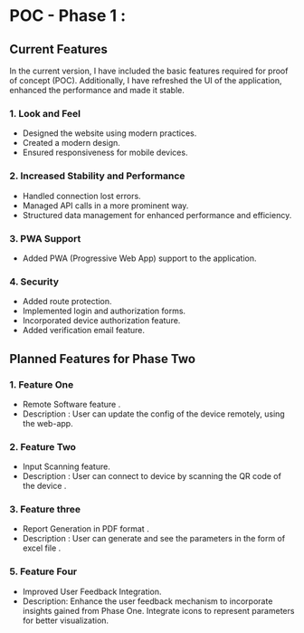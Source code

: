 # POC - Phase 1 :

## Current Features

In the current version, I have included the basic features required for proof of concept (POC). Additionally, I have refreshed the UI of the application, enhanced the performance and made it stable.

### 1. Look and Feel

- Designed the website using modern practices.
- Created a modern design.
- Ensured responsiveness for mobile devices.

### 2. Increased Stability and Performance

- Handled connection lost errors.
- Managed API calls in a more prominent way.
- Structured data management for enhanced performance and efficiency.

### 3. PWA Support

- Added PWA (Progressive Web App) support to the application.

### 4. Security

- Added route protection.
- Implemented login and authorization forms.
- Incorporated device authorization feature.
- Added verification email feature.

## Planned Features for Phase Two

### 1. Feature One

- Remote Software feature .
- Description : User can update the config of the device remotely, using the web-app.

### 2. Feature Two

- Input Scanning feature.
- Description : User can connect to device by scanning the QR code of the device .

### 3. Feature three

- Report Generation in PDF format .
- Description : User can generate and see the parameters in the form of excel file .

### 5. Feature Four

- Improved User Feedback Integration.
- Description: Enhance the user feedback mechanism to incorporate insights gained from Phase One. Integrate icons to represent parameters for better visualization.
